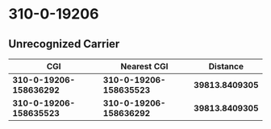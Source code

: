 # 310-0-19206
## Unrecognized Carrier


| CGI | Nearest CGI | Distance |
|-----|-------------|----------|
| **310-0-19206-158636292** | **310-0-19206-158635523** | **39813.8409305** |
| **310-0-19206-158635523** | **310-0-19206-158636292** | **39813.8409305** |
